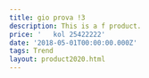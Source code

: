 ```yaml
---
title: gio prova !3
description: This is a f product.
price: '   kol 25422222'
date: '2018-05-01T00:00:00.000Z'
tags: Trend
layout: product2020.html
---
```


